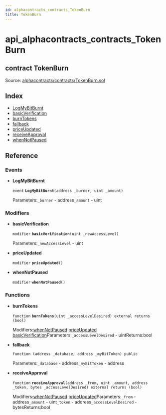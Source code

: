 ```yaml
---
id: alphacontracts_contracts_TokenBurn
title: TokenBurn
---
```


# api\_alphacontracts\_contracts\_TokenBurn

## contract TokenBurn

Source: [alphacontracts/contracts/TokenBurn.sol](https://github.com/MyBitFoundation/MyBit-Network.tech//blob/v0.0.0/contracts/alphacontracts/contracts/TokenBurn.sol)

## Index

* [LogMyBitBurnt](https://github.com/MyBitFoundation/MyBit-Network.tech/tree/9bb35f4e2608f44c29e1b398fa64e00a295d0ed2/docgen/docs/alphacontracts_contracts_TokenBurn.html#LogMyBitBurnt)
* [basicVerification](https://github.com/MyBitFoundation/MyBit-Network.tech/tree/9bb35f4e2608f44c29e1b398fa64e00a295d0ed2/docgen/docs/alphacontracts_contracts_TokenBurn.html#basicVerification)
* [burnTokens](https://github.com/MyBitFoundation/MyBit-Network.tech/tree/9bb35f4e2608f44c29e1b398fa64e00a295d0ed2/docgen/docs/alphacontracts_contracts_TokenBurn.html#burnTokens)
* [fallback](https://github.com/MyBitFoundation/MyBit-Network.tech/tree/9bb35f4e2608f44c29e1b398fa64e00a295d0ed2/docgen/docs/alphacontracts_contracts_TokenBurn.html)
* [priceUpdated](https://github.com/MyBitFoundation/MyBit-Network.tech/tree/9bb35f4e2608f44c29e1b398fa64e00a295d0ed2/docgen/docs/alphacontracts_contracts_TokenBurn.html#priceUpdated)
* [receiveApproval](https://github.com/MyBitFoundation/MyBit-Network.tech/tree/9bb35f4e2608f44c29e1b398fa64e00a295d0ed2/docgen/docs/alphacontracts_contracts_TokenBurn.html#receiveApproval)
* [whenNotPaused](https://github.com/MyBitFoundation/MyBit-Network.tech/tree/9bb35f4e2608f44c29e1b398fa64e00a295d0ed2/docgen/docs/alphacontracts_contracts_TokenBurn.html#whenNotPaused)

## Reference

### Events

* **LogMyBitBurnt**

  `event` **`LogMyBitBurnt`**`(address _burner, uint _amount)`

  Parameters:`_burner` - address`_amount` - uint

### Modifiers

* **basicVerification**

  `modifier` **`basicVerification`**`(uint _newAccessLevel)`

  Parameters:`_newAccessLevel` - uint

* **priceUpdated**

  `modifier` **`priceUpdated`**`()`

* **whenNotPaused**

  `modifier` **`whenNotPaused`**`()`

### Functions

* **burnTokens**

  `function` **`burnTokens`**`(uint _accessLevelDesired) external returns (bool)`

  Modifiers:[whenNotPaused](https://github.com/MyBitFoundation/MyBit-Network.tech/tree/9bb35f4e2608f44c29e1b398fa64e00a295d0ed2/docgen/docs/alphacontracts_contracts_TokenBurn.html#whenNotPaused) [priceUpdated](https://github.com/MyBitFoundation/MyBit-Network.tech/tree/9bb35f4e2608f44c29e1b398fa64e00a295d0ed2/docgen/docs/alphacontracts_contracts_TokenBurn.html#priceUpdated) [basicVerification](https://github.com/MyBitFoundation/MyBit-Network.tech/tree/9bb35f4e2608f44c29e1b398fa64e00a295d0ed2/docgen/docs/alphacontracts_contracts_TokenBurn.html#basicVerification)Parameters:`_accessLevelDesired` - uintReturns:bool

* **fallback**

  `function (address _database, address _myBitToken) public`

  Parameters:`_database` - address`_myBitToken` - address

* **receiveApproval**

  `function` **`receiveApproval`**`(address _from, uint _amount, address _token, bytes _accessLevelDesired) external returns (bool)`

  Modifiers:[whenNotPaused](https://github.com/MyBitFoundation/MyBit-Network.tech/tree/9bb35f4e2608f44c29e1b398fa64e00a295d0ed2/docgen/docs/alphacontracts_contracts_TokenBurn.html#whenNotPaused) [priceUpdated](https://github.com/MyBitFoundation/MyBit-Network.tech/tree/9bb35f4e2608f44c29e1b398fa64e00a295d0ed2/docgen/docs/alphacontracts_contracts_TokenBurn.html#priceUpdated)Parameters:`_from` - address`_amount` - uint`_token` - address`_accessLevelDesired` - bytesReturns:bool

